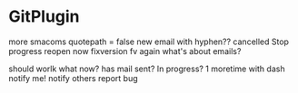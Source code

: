 # GitPlugin

more smacoms
quotepath = false
new email
with hyphen??
cancelled
Stop progress
reopen now
fixversion
fv again
what's about emails?

should worlk
what now?
has mail sent?
In progress?
1 moretime
with dash
notify me!
notify others
report bug
